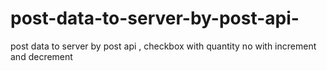 # post-data-to-server-by-post-api-
post data to server by post api , checkbox with quantity no with increment  and decrement

